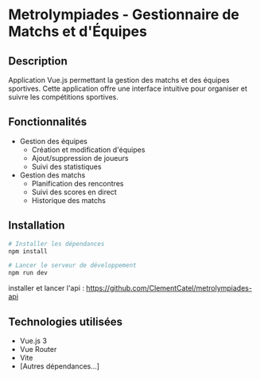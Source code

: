 # Metrolympiades - Gestionnaire de Matchs et d'Équipes

## Description
Application Vue.js permettant la gestion des matchs et des équipes sportives. Cette application offre une interface intuitive pour organiser et suivre les compétitions sportives.

## Fonctionnalités
- Gestion des équipes
    - Création et modification d'équipes
    - Ajout/suppression de joueurs
    - Suivi des statistiques
- Gestion des matchs
    - Planification des rencontres
    - Suivi des scores en direct
    - Historique des matchs

## Installation
```bash
# Installer les dépendances
npm install

# Lancer le serveur de développement
npm run dev

```
installer et lancer l'api : https://github.com/ClementCatel/metrolympiades-api

## Technologies utilisées
- Vue.js 3
- Vue Router
- Vite
- [Autres dépendances...]

